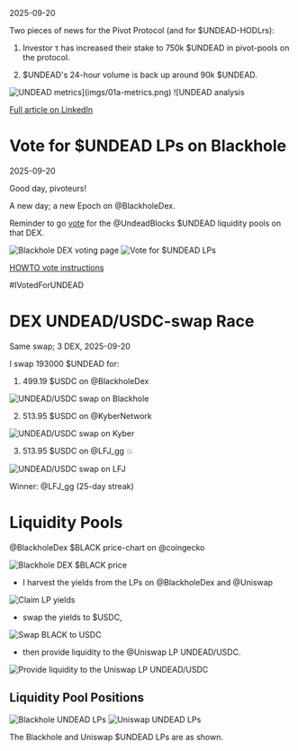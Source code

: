 2025-09-20

Two pieces of news for the Pivot Protocol (and for $UNDEAD-HODLrs):

1. Investor τ has increased their stake to 750k $UNDEAD in pivot-pools on the protocol.

2. $UNDEAD's 24-hour volume is back up around 90k $UNDEAD.

![$UNDEAD metrics](imgs/01a-metrics.png)
![$UNDEAD analysis](imgs/01b-analysis.png)

[Full article on LinkedIn](https://www.linkedin.com/feed/update/urn:li:activity:7375204029817180160/)

# Vote for $UNDEAD LPs on Blackhole 

2025-09-20 

Good day, pivoteurs! 

A new day; a new Epoch on @BlackholeDex. 

Reminder to go [vote](https://blackhole.xyz/vote) for the @UndeadBlocks $UNDEAD liquidity pools on that DEX. 

![Blackhole DEX voting page](imgs/02a-vote.png) 
![Vote for $UNDEAD LPs](imgs/02b-voted.png) 

[HOWTO vote instructions](https://x.com/pivocateur/status/1945637734682341791) 

#IVotedForUNDEAD 

# DEX UNDEAD/USDC-swap Race 

Same swap; 3 DEX, 2025-09-20 

I swap 193000 $UNDEAD for: 

1. 499.19 $USDC on @BlackholeDex 

![UNDEAD/USDC swap on Blackhole](imgs/03a-blackhole.png) 

2. 513.95 $USDC on @KyberNetwork 

![UNDEAD/USDC swap on Kyber](imgs/03b-kyber.png) 

3. 513.95 $USDC on @LFJ_gg 💥 

![UNDEAD/USDC swap on LFJ](imgs/03c-lfj.png) 

Winner: @LFJ_gg (25-day streak) 

# Liquidity Pools 

@BlackholeDex $BLACK price-chart on @coingecko 

![Blackhole DEX $BLACK price](imgs/04a-black.png) 

* I harvest the yields from the LPs on @BlackholeDex and @Uniswap 

![Claim LP yields](imgs/04b-claim.png) 

* swap the yields to $USDC, 

![Swap BLACK to USDC](imgs/04c-swap.png) 

* then provide liquidity to the @Uniswap LP UNDEAD/USDC. 

![Provide liquidity to the Uniswap LP UNDEAD/USDC](imgs/04d-provide.png) 
## Liquidity Pool Positions 

![Blackhole UNDEAD LPs](imgs/05a-blackhole-lps.png) 
![Uniswap UNDEAD LPs](imgs/05b-uniswap-lps.png) 

The Blackhole and Uniswap $UNDEAD LPs are as shown. 

